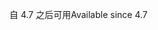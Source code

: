<span data-ttu-id="f07c6-101">自 4.7 之后可用</span><span class="sxs-lookup"><span data-stu-id="f07c6-101">Available since 4.7</span></span>
